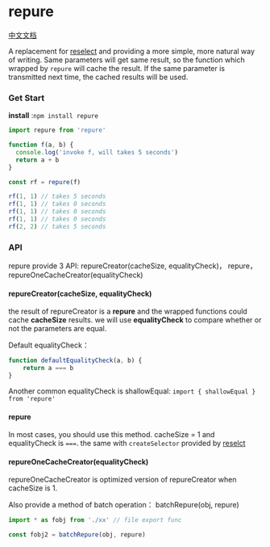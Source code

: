 # repure
[中文文档](./README_zh.md)

A replacement for [reselect](https://github.com/reactjs/reselect.git) and providing a more simple, more natural way of writing.
Same parameters will get same result, so the function which wrapped by `repure`  will cache the result. If the same parameter is transmitted next time, the cached results will be used.

### Get Start
**install** :`npm install repure`

```javascript
import repure from 'repure'

function f(a, b) {
  console.log('invoke f, will takes 5 seconds')
  return a + b
}

const rf = repure(f)

rf(1, 1) // takes 5 seconds
rf(1, 1) // takes 0 seconds
rf(1, 1) // takes 0 seconds
rf(1, 1) // takes 0 seconds
rf(2, 2) // takes 5 seconds

```

### API
repure provide 3 API: repureCreator(cacheSize, equalityCheck)， repure， repureOneCacheCreator(equalityCheck)

#### repureCreator(cacheSize, equalityCheck)
the result of repureCreator is a **repure** and the wrapped functions could cache **cacheSize** results.
we will use **equalityCheck** to compare whether or not the parameters are equal.

Default equalityCheck：
```javascript
function defaultEqualityCheck(a, b) {
    return a === b
}
```

Another common equalityCheck is  shallowEqual: `import { shallowEqual } from 'repure'`


#### repure
In most cases, you should use this method. cacheSize = 1 and equalityCheck is  `===`. the same with `createSelector` provided by [reselct](https://github.com/reactjs/reselect.git)

####  repureOneCacheCreator(equalityCheck)
repureOneCacheCreator is optimized version of repureCreator when cacheSize is 1.



Also provide a method of batch operation： batchRepure(obj, repure)
```javascript
import * as fobj from './xx' // file export func

const fobj2 = batchRepure(obj, repure)
```

 
